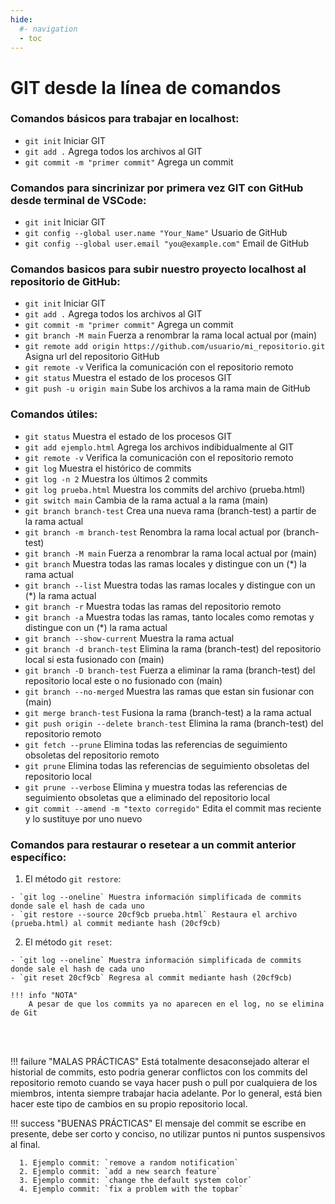 ```yaml
---
hide:
  #- navigation
  - toc
---
```


# GIT desde la línea de comandos

### Comandos básicos para trabajar en localhost:

  - `git init` Iniciar GIT
  - `git add .` Agrega todos los archivos al GIT
  - `git commit -m "primer commit"` Agrega un commit

### Comandos para sincrinizar por primera vez GIT con GitHub desde terminal de VSCode:

  - `git init` Iniciar GIT
  - `git config --global user.name "Your_Name"` Usuario de GitHub
  - `git config --global user.email "you@example.com"` Email de GitHub

### Comandos basicos para subir nuestro proyecto localhost al repositorio de GitHub:

  - `git init` Iniciar GIT
  - `git add .` Agrega todos los archivos al GIT
  - `git commit -m "primer commit"` Agrega un commit
  - `git branch -M main` Fuerza a renombrar la rama local actual por (main)
  - `git remote add origin https://github.com/usuario/mi_repositorio.git` Asigna url del repositorio GitHub
  - `git remote -v` Verifica la comunicación con el repositorio remoto
  - `git status` Muestra el estado de los procesos GIT
  - `git push -u origin main` Sube los archivos a la rama main de GitHub

### Comandos útiles:

  - `git status` Muestra el estado de los procesos GIT
  - `git add ejemplo.html` Agrega los archivos indibidualmente al GIT
  - `git remote -v` Verifica la comunicación con el repositorio remoto
  - `git log` Muestra el histórico de commits
  - `git log -n 2` Muestra los últimos 2 commits
  - `git log prueba.html` Muestra los commits del archivo (prueba.html)
  - `git switch main` Cambia de la rama actual a la rama (main)
  - `git branch branch-test` Crea una nueva rama (branch-test) a partir de la rama actual
  - `git branch -m branch-test` Renombra la rama local actual por (branch-test)
  - `git branch -M main` Fuerza a renombrar la rama local actual por (main)
  - `git branch` Muestra todas las ramas locales y distingue con un (*) la rama actual
  - `git branch --list` Muestra todas las ramas locales y distingue con un (*) la rama actual
  - `git branch -r` Muestra todas las ramas del repositorio remoto
  - `git branch -a` Muestra todas las ramas, tanto locales como remotas y distingue con un (*) la rama actual
  - `git branch --show-current` Muestra la rama actual
  - `git branch -d branch-test` Elimina la rama (branch-test) del repositorio local si esta fusionado con (main)
  - `git branch -D branch-test` Fuerza a eliminar la rama (branch-test) del repositorio local este o no fusionado con (main)
  - `git branch --no-merged` Muestra las ramas que estan sin fusionar con (main)
  - `git merge branch-test` Fusiona la rama (branch-test) a la rama actual
  - `git push origin --delete branch-test` Elimina la rama (branch-test) del repositorio remoto
  - `git fetch --prune` Elimina todas las referencias de seguimiento obsoletas del repositorio remoto
  - `git prune` Elimina todas las referencias de seguimiento obsoletas del repositorio local
  - `git prune --verbose` Elimina y muestra todas las referencias de seguimiento obsoletas que a eliminado del repositorio local
  - `git commit --amend -m "texto corregido"` Edita el commit mas reciente y lo sustituye por uno nuevo

### Comandos para restaurar o resetear a un commit anterior específico:

  1. El método `git restore`: 

    - `git log --oneline` Muestra información simplificada de commits donde sale el hash de cada uno
    - `git restore --source 20cf9cb prueba.html` Restaura el archivo (prueba.html) al commit mediante hash (20cf9cb)

  2. El método `git reset`:

    - `git log --oneline` Muestra información simplificada de commits donde sale el hash de cada uno
    - `git reset 20cf9cb` Regresa al commit mediante hash (20cf9cb)

    !!! info "NOTA"
        A pesar de que los commits ya no aparecen en el log, no se elimina de Git
<br>
<br>

!!! failure "MALAS PRÁCTICAS"
    Está totalmente desaconsejado alterar el historial de commits, esto podria generar conflictos con los commits del repositorio remoto cuando se vaya hacer push o pull por cualquiera de los miembros, intenta siempre trabajar hacia adelante. Por lo general, está bien hacer este tipo de cambios en su propio repositorio local.

!!! success "BUENAS PRÁCTICAS"
    El mensaje del commit se escribe en presente, debe ser corto y conciso, no utilizar puntos ni puntos suspensivos al final.

      1. Ejemplo commit: `remove a random notification` 
      2. Ejemplo commit: `add a new search feature`
      3. Ejemplo commit: `change the default system color`
      4. Ejemplo commit: `fix a problem with the topbar`

<br>
<br>
